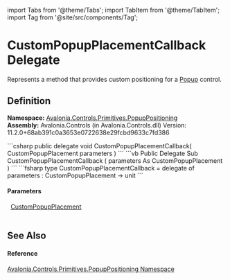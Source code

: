 import Tabs from '@theme/Tabs'; 
import TabItem from '@theme/TabItem'; 
import Tag from '@site/src/components/Tag'; 

# CustomPopupPlacementCallback Delegate


Represents a method that provides custom positioning for a <a href="T_Avalonia_Controls_Primitives_Popup">Popup</a> control.



## Definition
**Namespace:** <a href="N_Avalonia_Controls_Primitives_PopupPositioning">Avalonia.Controls.Primitives.PopupPositioning</a>  
**Assembly:** Avalonia.Controls (in Avalonia.Controls.dll) Version: 11.2.0+68ab391c0a3653e0722638e29fcbd9633c7fd386

<Tabs groupId="api-code-preview">
<TabItem value="csharp" label="C#">
```csharp
public delegate void CustomPopupPlacementCallback(
	CustomPopupPlacement parameters
)
```
</TabItem>
<TabItem value="vb" label="VB">
```vb
Public Delegate Sub CustomPopupPlacementCallback ( 
	parameters As CustomPopupPlacement
)
```
</TabItem>
<TabItem value="fsharp" label="F#">
```fsharp
type CustomPopupPlacementCallback = 
    delegate of 
        parameters : CustomPopupPlacement -> unit
```
</TabItem>
</Tabs>



#### Parameters
<dl><dt>  <a href="T_Avalonia_Controls_Primitives_PopupPositioning_CustomPopupPlacement">CustomPopupPlacement</a></dt><dd> </dd></dl>

## See Also


#### Reference
<a href="N_Avalonia_Controls_Primitives_PopupPositioning">Avalonia.Controls.Primitives.PopupPositioning Namespace</a>  
